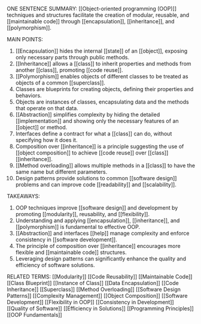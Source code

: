ONE SENTENCE SUMMARY:
[[Object-oriented programming (OOP)]] techniques and structures facilitate the creation of modular, reusable, and [[maintainable code]] through [[encapsulation]], [[inheritance]], and [[polymorphism]].

MAIN POINTS:
1. [[Encapsulation]] hides the internal [[state]] of an [[object]], exposing only necessary parts through public methods.
2. [[Inheritance]] allows a [[class]] to inherit properties and methods from another [[class]], promoting [[code reuse]].
3. [[Polymorphism]] enables objects of different classes to be treated as objects of a common [[superclass]].
4. Classes are blueprints for creating objects, defining their properties and behaviors.
5. Objects are instances of classes, encapsulating data and the methods that operate on that data.
6. [[Abstraction]] simplifies complexity by hiding the detailed [[implementation]] and showing only the necessary features of an [[object]] or method.
7. Interfaces define a contract for what a [[class]] can do, without specifying how it does it.
8. Composition over [[inheritance]] is a principle suggesting the use of [[object composition]] to achieve [[code reuse]] over [[class]] [[inheritance]].
9. [[Method overloading]] allows multiple methods in a [[class]] to have the same name but different parameters.
10. Design patterns provide solutions to common [[software design]] problems and can improve code [[readability]] and [[scalability]].

TAKEAWAYS:
1. OOP techniques improve [[software design]] and development by promoting [[modularity]], reusability, and [[flexibility]].
2. Understanding and applying [[encapsulation]], [[inheritance]], and [[polymorphism]] is fundamental to effective OOP.
3. [[Abstraction]] and interfaces [[help]] manage complexity and enforce consistency in [[software development]].
4. The principle of composition over [[inheritance]] encourages more flexible and [[maintainable code]] structures.
5. Leveraging design patterns can significantly enhance the quality and efficiency of software solutions.

RELATED TERMS:
[[Modularity]]
[[Code Reusability]]
[[Maintainable Code]]
[[Class Blueprint]]
[[Instance of Class]]
[[Data Encapsulation]]
[[Code Inheritance]]
[[Superclass]]
[[Method Overloading]]
[[Software Design Patterns]]
[[Complexity Management]]
[[Object Composition]]
[[Software Development]]
[[Flexibility in OOP]]
[[Consistency in Development]]
[[Quality of Software]]
[[Efficiency in Solutions]]
[[Programming Principles]]
[[OOP Fundamentals]]
